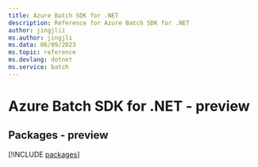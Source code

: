 ```yaml
---
title: Azure Batch SDK for .NET
description: Reference for Azure Batch SDK for .NET
author: jingjlii
ms.author: jingjli
ms.data: 06/09/2023
ms.topic: reference
ms.devlang: dotnet
ms.service: batch
---
```

# Azure Batch SDK for .NET - preview
## Packages - preview
[!INCLUDE [packages](batch-index.md)]